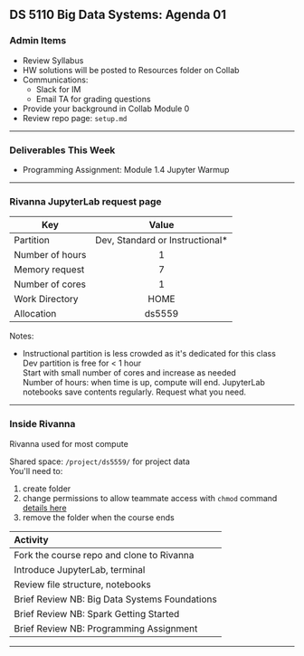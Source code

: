 ## DS 5110 Big Data Systems: Agenda 01



### Admin Items

- Review Syllabus
- HW solutions will be posted to Resources folder on Collab
- Communications:
  - Slack for IM
  - Email TA for grading questions
- Provide your background in Collab Module 0
- Review repo page: `setup.md`

---

### Deliverables This Week

- Programming Assignment: Module 1.4 Jupyter Warmup

---

### Rivanna JupyterLab request page

| Key       | Value |
| ----------- | :-----------: |
| Partition      | Dev, Standard or Instructional* |
| Number of hours | 1 |
| Memory request | 7 |
| Number of cores | 1 |
| Work Directory | HOME |
| Allocation| ds5559 |

Notes:    
* Instructional partition is less crowded as it's dedicated for this class  
Dev partition is free for  < 1 hour  
Start with small number of cores and increase as needed  
Number of hours: when time is up, compute will end. JupyterLab notebooks save contents regularly. Request what you need.

--- 
### Inside Rivanna

Rivanna used for most compute

Shared space: `/project/ds5559/` for project data  
You'll need to: 
1. create folder
2. change permissions to allow teammate access with `chmod` command [details here](https://linuxhandbook.com/chmod-command/)
3. remove the folder when the course ends

| Activity   |
| :----------- |
| Fork the course repo and clone to Rivanna |
| Introduce JupyterLab, terminal |
| Review file structure, notebooks |
| Brief Review NB: Big Data Systems Foundations |
| Brief Review NB: Spark Getting Started |
| Brief Review NB: Programming Assignment |

---

